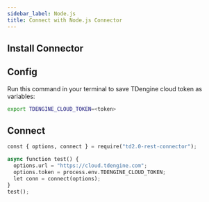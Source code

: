 ```yaml
---
sidebar_label: Node.js
title: Connect with Node.js Connector
---
```


## Install Connector



## Config

Run this command in your terminal to save TDengine cloud token as variables:

```bash
export TDENGINE_CLOUD_TOKEN=<token>
```


## Connect


```python
const { options, connect } = require("td2.0-rest-connector");

async function test() {
  options.url = "https://cloud.tdengine.com";
  options.token = process.env.TDENGINE_CLOUD_TOKEN;
  let conn = connect(options);
}
test();
```

